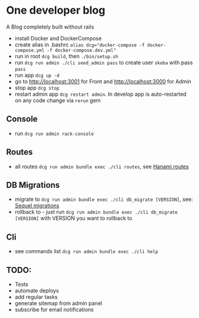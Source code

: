 # One developer blog

A Blog completely built without rails

- install Docker and DockerCompose
- create alias in .bashrc `alias dcg="docker-compose -f docker-compose.yml -f docker-compose.dev.yml"`
- run in root `dcg build`, then `./bin/setup.sh`
- run `dcg run admin ./cli seed_admin pass` to create user `skoba` with pass `pass`
- run app `dcg up -d`
- go to [http://localhost:3001](http://localhost:3001) for Front and [http://localhost:3000](http://localhost:3000) for Admin 
- stop app `dcg stop`
- restart admin app `dcg restart admin`. In develop app is auto-restarted on any code change via `rerun` gem

## Console
- run `dcg run admin rack-console`

## Routes
- all routes `dcg run admin bundle exec ./cli routes`, see [Hanami routes](https://github.com/hanami/router)

## DB Migrations
- migrate to `dcg run admin bundle exec ./cli db_migrate [VERSION]`, see: [Sequel migrations](http://sequel.jeremyevans.net/rdoc/files/doc/migration_rdoc.html)
- rollback to - just run `dcg run admin bundle exec ./cli db_migrate [VERSION]` with VERSION you want to rollback to 

## Cli
- see commands list `dcg run admin bundle exec ./cli help`

## TODO:
- Tests
- automate deploys
- add regular tasks
- generate sitemap from admin panel
- subscribe for email notifications